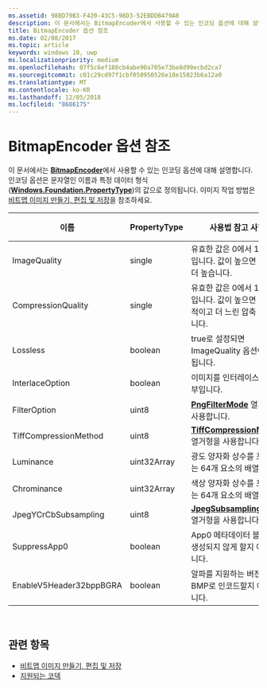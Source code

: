 ```yaml
---
ms.assetid: 98BD79B3-F420-43C5-98D3-52EBDDB479A0
description: 이 문서에서는 BitmapEncoder에서 사용할 수 있는 인코딩 옵션에 대해 설명합니다.
title: BitmapEncoder 옵션 참조
ms.date: 02/08/2017
ms.topic: article
keywords: windows 10, uwp
ms.localizationpriority: medium
ms.openlocfilehash: 07f5c6ef180cb4abe90a705e73be8d99ecbd2ca7
ms.sourcegitcommit: c01c29cd97f1cbf050950526e18e15823b6a12a0
ms.translationtype: MT
ms.contentlocale: ko-KR
ms.lasthandoff: 12/05/2018
ms.locfileid: "8686175"
---
```

# <a name="bitmapencoder-options-reference"></a>BitmapEncoder 옵션 참조


이 문서에서는 [**BitmapEncoder**](https://msdn.microsoft.com/library/windows/apps/br226206)에서 사용할 수 있는 인코딩 옵션에 대해 설명합니다. 인코딩 옵션은 문자열인 이름과 특정 데이터 형식([**Windows.Foundation.PropertyType**](https://msdn.microsoft.com/library/windows/apps/br225871))의 값으로 정의됩니다. 이미지 작업 방법은 [비트맵 이미지 만들기, 편집 및 저장](imaging.md)을 참조하세요.

| 이름                    | PropertyType | 사용법 참고 사항                                                                                        | 유효한 형식 |
|-------------------------|--------------|----------------------------------------------------------------------------------------------------|---------------|
| ImageQuality            | single       | 유효한 값은 0에서 1.0 사이입니다. 값이 높으면 품질이 더 높습니다.                                 | JPEG, JPEG-XR |
| CompressionQuality      | single       | 유효한 값은 0에서 1.0 사이입니다. 값이 높으면 더 효율적이고 더 느린 압축 구조입니다. | TIFF          |
| Lossless                | boolean      | true로 설정되면 ImageQuality 옵션이 무시됩니다.                                        | JPEG-XR       |
| InterlaceOption         | boolean      | 이미지를 인터레이스할지 여부입니다.                                                                    | PNG           |
| FilterOption            | uint8        | [**PngFilterMode**](https://msdn.microsoft.com/library/windows/apps/br226389) 열거형을 사용합니다.                                | PNG           |
| TiffCompressionMethod   | uint8        | [**TiffCompressionMode**](https://msdn.microsoft.com/library/windows/apps/br226399) 열거형을 사용합니다.                    | TIFF          |
| Luminance               | uint32Array  | 광도 양자화 상수를 포함하는 64개 요소의 배열입니다.                               | JPEG          |
| Chrominance             | uint32Array  | 색상 양자화 상수를 포함하는 64개 요소의 배열입니다.                             | JPEG          |
| JpegYCrCbSubsampling    | uint8        | [**JpegSubsamplingMode**](https://msdn.microsoft.com/library/windows/apps/br226386) 열거형을 사용합니다.                    | JPEG          |
| SuppressApp0            | boolean      | App0 메타데이터 블록이 생성되지 않게 할지 여부입니다.                                        | JPEG          |
| EnableV5Header32bppBGRA | boolean      | 알파를 지원하는 버전 5 BMP로 인코드할지 여부입니다.                                         | BMP           |

 

## <a name="related-topics"></a>관련 항목

* [비트맵 이미지 만들기, 편집 및 저장](imaging.md)
* [지원되는 코덱](supported-codecs.md)

 




